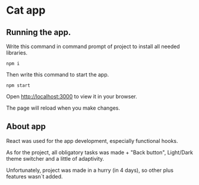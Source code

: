 # Cat app

## Running the app.

Write this command in command prompt of project to install all needed libraries.

`npm i`

Then write this command to start the app.

`npm start`

Open [http://localhost:3000](http://localhost:3000) to view it in your browser.

The page will reload when you make changes.

## About app

React was used for the app development, especially functional hooks.

As for the project, all obligatory tasks was made + "Back button", Light/Dark theme switcher and a little of adaptivity.

Unfortunately, project was made in a hurry (in 4 days), so other plus features wasn`t added.
